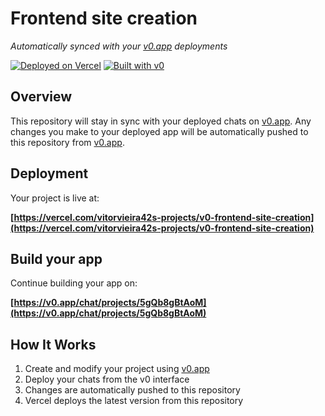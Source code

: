 # Frontend site creation

*Automatically synced with your [v0.app](https://v0.app) deployments*

[![Deployed on Vercel](https://img.shields.io/badge/Deployed%20on-Vercel-black?style=for-the-badge&logo=vercel)](https://vercel.com/vitorvieira42s-projects/v0-frontend-site-creation)
[![Built with v0](https://img.shields.io/badge/Built%20with-v0.app-black?style=for-the-badge)](https://v0.app/chat/projects/5gQb8gBtAoM)

## Overview

This repository will stay in sync with your deployed chats on [v0.app](https://v0.app).
Any changes you make to your deployed app will be automatically pushed to this repository from [v0.app](https://v0.app).

## Deployment

Your project is live at:

**[https://vercel.com/vitorvieira42s-projects/v0-frontend-site-creation](https://vercel.com/vitorvieira42s-projects/v0-frontend-site-creation)**

## Build your app

Continue building your app on:

**[https://v0.app/chat/projects/5gQb8gBtAoM](https://v0.app/chat/projects/5gQb8gBtAoM)**

## How It Works

1. Create and modify your project using [v0.app](https://v0.app)
2. Deploy your chats from the v0 interface
3. Changes are automatically pushed to this repository
4. Vercel deploys the latest version from this repository